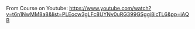 From Course on Youtube:
https://www.youtube.com/watch?v=t6n1NwMM8a8&list=PLEocw3gLFc8UYNv0uRG399GSggi8icTL6&pp=iAQB